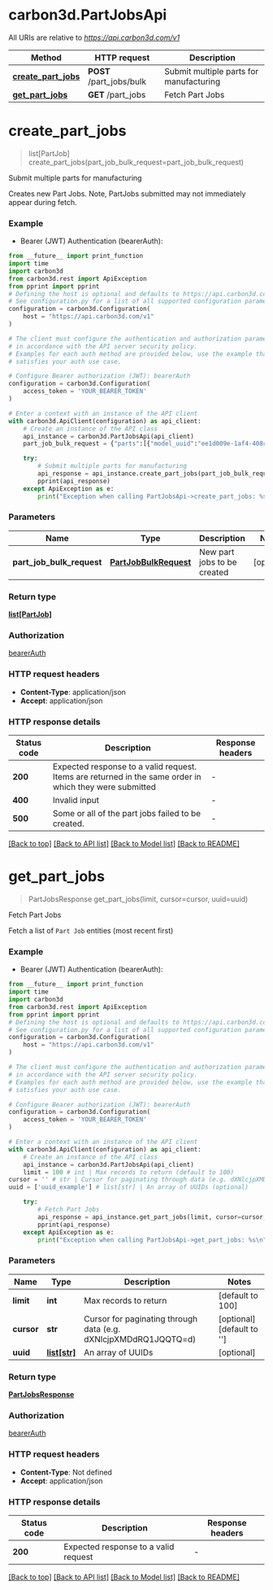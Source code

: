 # carbon3d.PartJobsApi

All URIs are relative to *https://api.carbon3d.com/v1*

Method | HTTP request | Description
------------- | ------------- | -------------
[**create_part_jobs**](PartJobsApi.md#create_part_jobs) | **POST** /part_jobs/bulk | Submit multiple parts for manufacturing
[**get_part_jobs**](PartJobsApi.md#get_part_jobs) | **GET** /part_jobs | Fetch Part Jobs


# **create_part_jobs**
> list[PartJob] create_part_jobs(part_job_bulk_request=part_job_bulk_request)

Submit multiple parts for manufacturing

Creates new Part Jobs. Note, PartJobs submitted may not immediately appear during fetch.

### Example

* Bearer (JWT) Authentication (bearerAuth):
```python
from __future__ import print_function
import time
import carbon3d
from carbon3d.rest import ApiException
from pprint import pprint
# Defining the host is optional and defaults to https://api.carbon3d.com/v1
# See configuration.py for a list of all supported configuration parameters.
configuration = carbon3d.Configuration(
    host = "https://api.carbon3d.com/v1"
)

# The client must configure the authentication and authorization parameters
# in accordance with the API server security policy.
# Examples for each auth method are provided below, use the example that
# satisfies your auth use case.

# Configure Bearer authorization (JWT): bearerAuth
configuration = carbon3d.Configuration(
    access_token = 'YOUR_BEARER_TOKEN'
)

# Enter a context with an instance of the API client
with carbon3d.ApiClient(configuration) as api_client:
    # Create an instance of the API class
    api_instance = carbon3d.PartJobsApi(api_client)
    part_job_bulk_request = {"parts":[{"model_uuid":"ee1d009e-1af4-408c-bd52-18b41a4acd26"}],"build_sop_uuid":"ee1d009e-1af4-408c-bd52-18b41a4acd26","print_sop_uuid":"ee1d009e-1af4-408c-bd52-18b41a4acd26","group_name":"case-1A","due_date":"2023-04-18T03:57:12.081Z"} # PartJobBulkRequest | New part jobs to be created (optional)

    try:
        # Submit multiple parts for manufacturing
        api_response = api_instance.create_part_jobs(part_job_bulk_request=part_job_bulk_request)
        pprint(api_response)
    except ApiException as e:
        print("Exception when calling PartJobsApi->create_part_jobs: %s\n" % e)
```

### Parameters

Name | Type | Description  | Notes
------------- | ------------- | ------------- | -------------
 **part_job_bulk_request** | [**PartJobBulkRequest**](PartJobBulkRequest.md)| New part jobs to be created | [optional] 

### Return type

[**list[PartJob]**](PartJob.md)

### Authorization

[bearerAuth](../README.md#bearerAuth)

### HTTP request headers

 - **Content-Type**: application/json
 - **Accept**: application/json

### HTTP response details
| Status code | Description | Response headers |
|-------------|-------------|------------------|
**200** | Expected response to a valid request. Items are returned in the same order in which they were submitted |  -  |
**400** | Invalid input |  -  |
**500** | Some or all of the part jobs failed to be created. |  -  |

[[Back to top]](#) [[Back to API list]](../README.md#documentation-for-api-endpoints) [[Back to Model list]](../README.md#documentation-for-models) [[Back to README]](../README.md)

# **get_part_jobs**
> PartJobsResponse get_part_jobs(limit, cursor=cursor, uuid=uuid)

Fetch Part Jobs

Fetch a list of `Part Job` entities (most recent first)

### Example

* Bearer (JWT) Authentication (bearerAuth):
```python
from __future__ import print_function
import time
import carbon3d
from carbon3d.rest import ApiException
from pprint import pprint
# Defining the host is optional and defaults to https://api.carbon3d.com/v1
# See configuration.py for a list of all supported configuration parameters.
configuration = carbon3d.Configuration(
    host = "https://api.carbon3d.com/v1"
)

# The client must configure the authentication and authorization parameters
# in accordance with the API server security policy.
# Examples for each auth method are provided below, use the example that
# satisfies your auth use case.

# Configure Bearer authorization (JWT): bearerAuth
configuration = carbon3d.Configuration(
    access_token = 'YOUR_BEARER_TOKEN'
)

# Enter a context with an instance of the API client
with carbon3d.ApiClient(configuration) as api_client:
    # Create an instance of the API class
    api_instance = carbon3d.PartJobsApi(api_client)
    limit = 100 # int | Max records to return (default to 100)
cursor = '' # str | Cursor for paginating through data (e.g. dXNlcjpXMDdRQ1JQQTQ=d) (optional) (default to '')
uuid = ['uuid_example'] # list[str] | An array of UUIDs (optional)

    try:
        # Fetch Part Jobs
        api_response = api_instance.get_part_jobs(limit, cursor=cursor, uuid=uuid)
        pprint(api_response)
    except ApiException as e:
        print("Exception when calling PartJobsApi->get_part_jobs: %s\n" % e)
```

### Parameters

Name | Type | Description  | Notes
------------- | ------------- | ------------- | -------------
 **limit** | **int**| Max records to return | [default to 100]
 **cursor** | **str**| Cursor for paginating through data (e.g. dXNlcjpXMDdRQ1JQQTQ&#x3D;d) | [optional] [default to &#39;&#39;]
 **uuid** | [**list[str]**](str.md)| An array of UUIDs | [optional] 

### Return type

[**PartJobsResponse**](PartJobsResponse.md)

### Authorization

[bearerAuth](../README.md#bearerAuth)

### HTTP request headers

 - **Content-Type**: Not defined
 - **Accept**: application/json

### HTTP response details
| Status code | Description | Response headers |
|-------------|-------------|------------------|
**200** | Expected response to a valid request |  -  |

[[Back to top]](#) [[Back to API list]](../README.md#documentation-for-api-endpoints) [[Back to Model list]](../README.md#documentation-for-models) [[Back to README]](../README.md)

